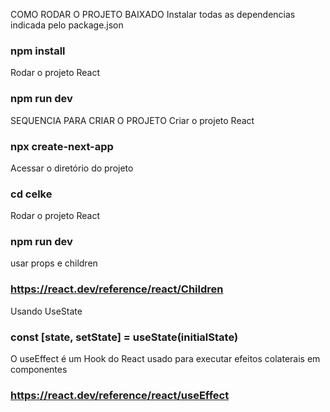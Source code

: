 COMO RODAR O PROJETO BAIXADO
Instalar todas as dependencias indicada pelo package.json
### npm install

Rodar o projeto React 
### npm run dev


SEQUENCIA PARA CRIAR O PROJETO
Criar o projeto React
### npx create-next-app

Acessar o diretório do projeto
### cd celke

Rodar o projeto React
### npm run dev
usar props e children
###  https://react.dev/reference/react/Children

Usando UseState
### const [state, setState] = useState(initialState)
O useEffect é um Hook do React usado para executar efeitos colaterais em componentes
### https://react.dev/reference/react/useEffect
